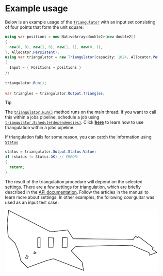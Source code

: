 # Example usage

Below is an example usage of the [`Triangulator`][triangulator] with an input set consisting of four points that form the unit square:

```csharp
using var positions = new NativeArray<double2>(new double2[]
{
  new(0, 0), new(1, 0), new(1, 1), new(0, 1),
}, Allocator.Persistent);
using var triangulator = new Triangulator(capacity: 1024, Allocator.Persistent)
{
  Input = { Positions = positions }
};

triangulator.Run();

var triangles = triangulator.Output.Triangles;
```

> [!TIP]  
> The [`triangulator.Run()`][run] method runs on the main thread.
> If you want to call this within a jobs pipeline, schedule a job using [`triangulator.Schedule(dependencies)`][schedule].
> Click [**here**](xref:example-unity-jobs) to learn how to use triangulation within a jobs pipeline.

If triangulation fails for some reason, you can catch the information using [`Status`][status]

```csharp
status = triangulator.Output.Status.Value;
if (status != Status.OK) // ERROR!
{
  return;
}
```

The result of the triangulation procedure will depend on the selected settings.
There are a few settings for triangulation, which are briefly described in the [API documentation][settings].
Follow the articles in the manual to learn more about settings.
In other examples, the following *cool* guitar was used as an input test case:

![guitar-light](../../images/guitar-light.svg)

[triangulator]: xref:andywiecko.BurstTriangulator.Triangulator
[settings]: xref:andywiecko.BurstTriangulator.TriangulationSettings
[run]: xref:andywiecko.BurstTriangulator.Triangulator.Run
[schedule]: xref:andywiecko.BurstTriangulator.Triangulator.Schedule(Unity.Jobs.JobHandle)
[status]: xref:andywiecko.BurstTriangulator.OutputData`1.Status
